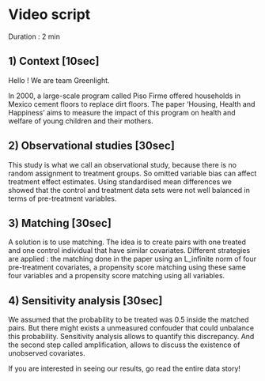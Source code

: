 
# Video script

Duration : 2 min
 
## 1) Context \[10sec\]

Hello ! We are team Greenlight.

In 2000, a large-scale program called Piso Firme offered households in Mexico cement floors to replace dirt floors. The paper ‘Housing, Health and Happiness’ aims to measure the impact of this program on health and welfare of young children and their mothers. 


## 2) Observational studies \[30sec\]

This study is what we call an observational study, because there is no random assignment to treatment groups. So omitted variable bias can affect treatment effect estimates. Using standardised mean differences we showed that the control and treatment data sets were not well balanced in terms of pre-treatment variables.


## 3) Matching \[30sec\]

A solution is to use matching. The idea is to create pairs with one treated and one control individual that have similar covariates. Different strategies are applied : the matching done in the paper using an L_infinite norm of four pre-treatment covariates, a propensity score matching using these same four variables and a propensity score matching using all variables.


## 4) Sensitivity analysis \[30sec\]

We assumed that the probability to be treated was 0.5 inside the matched pairs. But there might exists a unmeasured confouder that could unbalance this probability. Sensitivity analysis allows to quantify this discrepancy. And the second step called amplification, allows to discuss the existence of unobserved covariates. 

If you are interested in seeing our results, go read the entire data story!
